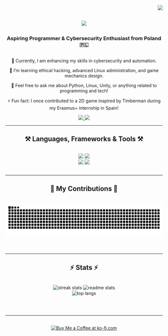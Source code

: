 <img align="right" src="https://visitor-badge.laobi.icu/badge?page_id=MikolajZabawa.MikolajZabawa" />

<h1 align="center">
    <img src="https://readme-typing-svg.herokuapp.com/?font=Righteous&size=35&center=true&vCenter=true&width=500&height=70&duration=4000&lines=Hi+There!+👋;+I'm+Mikołaj+Zabawa!;" />
</h1>

<h3 align="center">Aspiring Programmer & Cybersecurity Enthusiast from Poland 🇵🇱</h3>

<br/>

<div align="center">
 🔭 Currently, I am enhancing my skills in cybersecurity and automation.<br/>
 
 🌱 I’m learning ethical hacking, advanced Linux administration, and game mechanics design.<br/>
 
 💬 Feel free to ask me about Python, Linux, Unity, or anything related to programming and tech!<br/>
 
 ⚡ Fun fact: I once contributed to a 2D game inspired by Timberman during my Erasmus+ internship in Spain!<br/>
</div>

<div align="center"> 
  <a href="mailto:mikolaj.zabawa321@gmail.com">
    <img src="https://img.shields.io/badge/Gmail-333333?style=for-the-badge&logo=gmail&logoColor=red" />
  </a>
  <a href="https://www.linkedin.com/in/mikołaj-zabawa-031137236/" target="_blank">
    <img src="https://img.shields.io/badge/LinkedIn-0077B5?style=for-the-badge&logo=linkedin&logoColor=white" target="_blank" />
  </a>
</div>

<hr/>

<h2 align="center">⚒️ Languages, Frameworks & Tools ⚒️</h2>
<br/>
<div align="center">
    <img src="https://skillicons.dev/icons?i=python,linux,bash,html,css,php,js,c,cs,git,figma,vscode" />
    <img src="https://skillicons.dev/icons?i=unity,qgis,photoshop,illustrator,autodesk" />
    <br>
    <img src="https://skillicons.dev/icons?i=debian,archlinux,windows" />
    <img src="https://skillicons.dev/icons?i=bitcoin,ethereum,stockcharts" />
</div>

<br/>
<hr/>

<div align="center">
  <h2>🐍 My Contributions 🐍</h2>
  <br>
  <img alt="snake eating my contributions" src="https://github.com/MikolajZabawa/MikolajZabawa/raw/output/github-contribution-grid-snake.svg" />
  <br/><br/><br/>
</div>


<hr/>

<h2 align="center">⚡ Stats ⚡</h2>
<br>
<div align=center>
  <img width=390 src="https://github-readme-streak-stats-salesp07.vercel.app/?user=MikolajZabawa&count_private=true&theme=react&border_radius=10" alt="streak stats"/>
  <img width=390 src="https://github-readme-stats-salesp07.vercel.app/api?username=MikolajZabawa&count_private=true&show_icons=true&theme=react&rank_icon=github&border_radius=10" alt="readme stats" />
  <br/>
  <img width=325 align="center" src="https://github-readme-stats-salesp07.vercel.app/api/top-langs/?username=MikolajZabawa&hide=HTML&langs_count=8&layout=compact&theme=react&border_radius=10&size_weight=0.5&count_weight=0.5&exclude_repo=github-readme-stats" alt="top langs" />
</div>

<br/><br/>

<hr/>

<br/>

<div align="center">
<a href='https://ko-fi.com/V7V4RAK9C' target='_blank'><img height='64' style='border:0px;height:64px;' src='https://storage.ko-fi.com/cdn/kofi1.png?v=3' border='0' alt='Buy Me a Coffee at ko-fi.com' /></a>
</div>

<br/>
